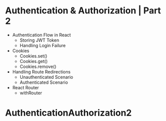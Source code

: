 # Authentication & Authorization | Part 2

- Authentication Flow in React
  - Storing JWT Token
  - Handling Login Failure
- Cookies
  - Cookies.set()
  - Cookies.get()
  - Cookies.remove()
- Handling Route Redirections
  - Unauthenticated Scenario
  - Authenticated Scenario
- React Router
  - withRouter
# AuthenticationAuthorization2

